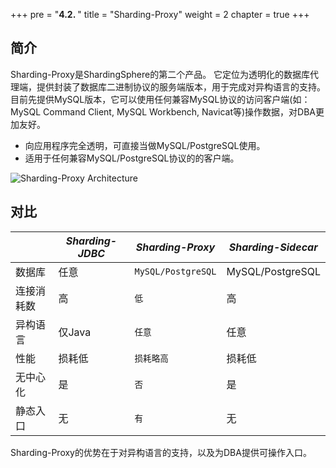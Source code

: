 +++
pre = "<b>4.2. </b>"
title = "Sharding-Proxy"
weight = 2
chapter = true
+++

## 简介

Sharding-Proxy是ShardingSphere的第二个产品。
它定位为透明化的数据库代理端，提供封装了数据库二进制协议的服务端版本，用于完成对异构语言的支持。
目前先提供MySQL版本，它可以使用任何兼容MySQL协议的访问客户端(如：MySQL Command Client, MySQL Workbench, Navicat等)操作数据，对DBA更加友好。

* 向应用程序完全透明，可直接当做MySQL/PostgreSQL使用。
* 适用于任何兼容MySQL/PostgreSQL协议的的客户端。

![Sharding-Proxy Architecture](https://shardingsphere.apache.org/document/current/img/sharding-proxy-brief_v2.png)

## 对比

|           | *Sharding-JDBC* | *Sharding-Proxy*  | *Sharding-Sidecar* |
| --------- | --------------- | ----------------- | ------------------ |
| 数据库     | 任意            | `MySQL/PostgreSQL`| MySQL/PostgreSQL    |
| 连接消耗数 | 高              | `低`               | 高                  |
| 异构语言   | 仅Java          | `任意`             | 任意                |
| 性能       | 损耗低          | `损耗略高`          | 损耗低              |
| 无中心化   | 是              | `否`               | 是                  |
| 静态入口   | 无              | `有`               | 无                  |

Sharding-Proxy的优势在于对异构语言的支持，以及为DBA提供可操作入口。
